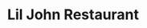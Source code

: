 ---
title: "Lil John Restaurant"
picture: "/assets/camera-roll/2018/2018-02-24-lil-john-restaurant/20180224_234355715_iOS.jpg"
thumbnail: "/assets/camera-roll/2018/2018-02-24-lil-john-restaurant/20180224_234355715_iOS-thumbnail.jpg"
tags:
  - Restaurant
  - Bellevue
  - Looking Up
  - Sign
  - Sky
  - Photograph 
---
